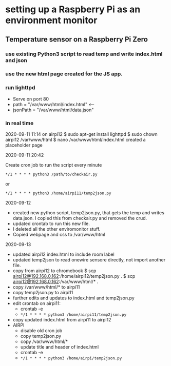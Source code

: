 # setting up a Raspberry Pi as an environment monitor

## Temperature sensor on a Raspberry Pi Zero

### use existing Python3 script to read temp and write index.html and json

### use the new html page created for the JS app.

### run lighttpd

- Serve on port 80
- path = "/var/www/html/index.html" <--
- jsonPath = "/var/www/html/data.json"

### in real time

2020-09-11 11:14
on airpi12
$ sudo apt-get install lighttpd
$ sudo chown airpi12 /var/www/html
\$ nano /var/www/html/index.html
created a placeholder page

2020-09-11 20:42

Create cron job to run the script every minute

`*/1 * * * * python3 /path/to/checkair.py`

or

`*/1 * * * * python3 /home/airpi11/temp2json.py`

2020-09-12

- created new python script, temp2json.py, that gets the temp and writes data.json.
  I copied this from checkair.py and removed the crud.
- updated crontab to run this new file.
- I deleted all the other enviromonitor stuff.
- Copied webpage and css to /var/www/html

2020-09-13

- updated airpi12 index.html to include room label
- updated temp2json to read onewire sensore directly, not import another file.
- copy from airpi12 to chromebook
  $ scp airpi12@192.168.0.162:/home/airpi12/temp2json.py .
   $ scp airpi12@192.168.0.162:/var/www/html/\* .
- copy /var/www/html/\* to airpi11
- copy temp2json.py to airpi11
- further edits and updates to index.html and temp2json.py
- edit crontab on airpi11:
  - crontab -e
  - `*/1 * * * * python3 /home/airpi11/temp2json.py`
- copy updated index.html from airpi11 to airpi12
- AIRPI
  - disable old cron job
  - copy temp2json.py
  - copy /var/www/html/\*
  - update title and header of index.html
  - crontab -e
  - `*/1 * * * * python3 /home/airpi/temp2json.py`
